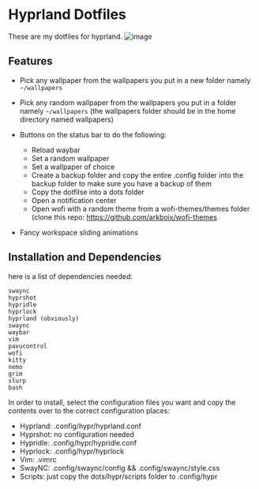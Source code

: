 # Hyprland Dotfiles


These are my dotfiles for hyprland.
![image](https://github.com/user-attachments/assets/7c01e814-90c7-48cf-8115-795a287c3956)

## Features

- Pick any wallpaper from the wallpapers you put in a new folder namely `~/wallpapers`
- Pick any random wallpaper from the wallpapers you put in a folder namely `~/wallpapers`
(the wallpapers folder should be in the home directory named wallpapers)
- Buttons on the status bar to do the following:
  - Reload waybar
  - Set a random wallpaper
  - Set a wallpaper of choice
  - Create a backup folder and copy the entire .config folder into the backup folder to make sure you have a backup of them
  - Copy the dotfilse into a dots folder
  - Open a notification center
  - Open wofi with a random theme from a wofi-themes/themes folder (clone this repo: https://github.com/arkboix/wofi-themes
  
- Fancy workspace sliding animations

## Installation and Dependencies

here is a list of dependencies needed:

```
swaync
hyprshot
hypridle
hyprlock
hyprland (obviously)
swaync
waybar
vim
pavucontrol
wofi
kitty
nemo
grim
slurp
bash
```

In order to install, select the configuration files you want and copy the contents over to the correct configuration places:

- Hyprland: .config/hypr/hyprland.conf
- Hyprshot: no configuration needed
- Hypridle: .config/hypr/hypridle.conf
- Hyprlock: .config/hypr/hyprlock
- Vim: .vimrc
- SwayNC: .config/swaync/config && .config/swaync/style.css
- Scripts: just copy the dots/hypr/scripts folder to .config/hypr
